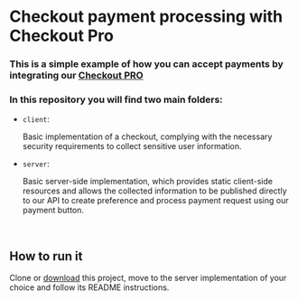 # Checkout payment processing with Checkout Pro

### This is a simple example of how you can accept payments by integrating our [Checkout PRO](https://www.mercadopago.com/developers/en/guides/online-payments/checkout-pro/introduction)

### In this repository you will find two main folders:

- `client`: 
  
    Basic implementation of a checkout, complying with the necessary security requirements to collect sensitive user information.

- `server`: 

    Basic server-side implementation, which provides static client-side resources and allows the collected information to be published directly to our API to create preference and process payment request using our payment button. 

<br>

## How to run it

Clone or [download](https://github.com/mercadopago/checkout-payment-sample/archive/master.zip) this project, move to the server implementation of your choice and follow its README instructions.
